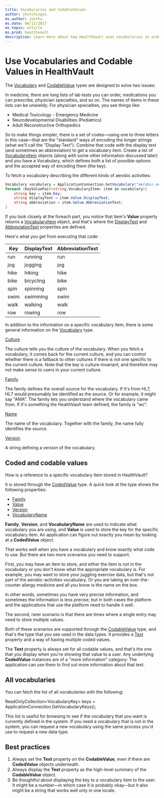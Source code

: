 ```yaml
---
title: Vocabularies and CodableValues
author: jhutchings1
ms.author: justhu
ms.date: 04/12/2017
ms.topic: article
ms.prod: healthvault
description: Learn more about how HealthVault uses vocabularies in order to store semantically meaningful values. 
---
```


Use Vocabularies and Codable Values in HealthVault
=============================

The [Vocabulary](https://docs.microsoft.com/en-us/dotnet/api/microsoft.health.vocabulary) and [CodableValue](https://docs.microsoft.com/en-us/dotnet/api/microsoft.health.itemtypes.codablevalue) types are designed to solve two issues:

In medicine, there are long lists of lab tests you can order, medications you can prescribe, physician specialties, and so on. The names of items in these lists can be unwieldy. For physician specialties, you see things like:

-   Medical Toxicology - Emergency Medicine
-   Neurodevelopmental Disabilities (Pediatrics)
-   Adult Reconstructive Orthopedics

So to make things simpler, there is a set of codes—using one to three letters in this case—that are the "standard" ways of encoding the longer strings (what we'll call the "Display Text"). Combine that code with the display text (and sometimes an abbreviation) to get a vocabulary item. Create a list of [VocabularyItem](https://docs.microsoft.com/en-us/dotnet/api/microsoft.health.vocabularyitem) objects (along with some other information discussed later) and you have a Vocabulary, which defines both a list of possible options and the accepted way of encoding them (the key).

To fetch a vocabulary describing the different kinds of aerobic activities:

```c#
Vocabulary vocabulary = ApplicationConnection.GetVocabulary("aerobic-activites");
foreach (KeyValuePair<string,VocabularyItem> item in vocabulary){
    string key = item.Key;
    string displayText = item.Value.DisplayText;
    string abbreviation = item.Value.AbbreviationText;
}
```
If you look closely at the <span class="code">foreach</span> part, you notice that item's **Value** property returns a [VocabularyItem](https://docs.microsoft.com/en-us/dotnet/api/microsoft.health.vocabularyitem) object, and that's where the [DisplayText](https://docs.microsoft.com/en-us/dotnet/api/microsoft.health.vocabularyitem.displaytext) and [AbbreviationText](https://docs.microsoft.com/en-us/dotnet/api/microsoft.health.vocabularyitem.abbreviationtext) properties are defined.

Here's what you get from executing that code:

| Key  | DisplayText | AbbreviationText |
|------|-------------|------------------|
| run  | running     | run              |
| jog  | jogging     | jog              |
| hike | hiking      | hike             |
| bike | bicycling   | bike             |
| spin | spinning    | spin             |
| swim | swimming    | swim             |
| walk | walking     | walk             |
| row  | rowing      | row              |

In addition to the information on a specific vocabulary item, there is some general information on the [Vocabulary](https://docs.microsoft.com/en-us/dotnet/api/microsoft.health.vocabulary) type.

[Culture](https://docs.microsoft.com/en-us/dotnet/api/microsoft.health.vocabulary.culture)

The culture tells you the culture of the vocabulary. When you fetch a vocabulary, it comes back for the current culture, and you can control whether there is a fallback to other cultures if there is not one specific to the current culture. Note that the key is culture-invariant, and therefore may not make sense to users in your current culture.

[Family](https://docs.microsoft.com/en-us/dotnet/api/microsoft.health.vocabulary.family)

The family defines the overall source for the vocabulary. If it's from HL7, HL7 would presumably be identified as the source. Or for example, it might say "AMA". The family lets you understand where the vocabulary came from. If it's something the HealthVault team defined, the family is "wc".

[Name](https://docs.microsoft.com/en-us/dotnet/api/microsoft.health.vocabulary.name)

The name of the vocabulary. Together with the family, the name fully identifies the source.

[Version](https://docs.microsoft.com/en-us/dotnet/api/microsoft.health.vocabulary.version)

A string defining a version of the vocabulary.

Coded and codable values
------------------------

How is a reference to a specific vocabulary item stored in HealthVault?

It is stored through the [CodedValue](https://docs.microsoft.com/en-us/dotnet/api/microsoft.health.itemtypes.codedvalue) type. A quick look at the type shows the following properties:

-   [Family](https://docs.microsoft.com/en-us/dotnet/api/microsoft.health.itemtypes.codedvalue.family)
-   [Value](https://docs.microsoft.com/en-us/dotnet/api/microsoft.health.itemtypes.codedvalue.value)
-   [Version](https://docs.microsoft.com/en-us/dotnet/api/microsoft.health.itemtypes.codedvalue.version)
-   [VocabularyName](https://docs.microsoft.com/en-us/dotnet/api/microsoft.health.itemtypes.codedvalue.vocabularyname)

**Family**, **Version**, and **VocabularyName** are used to indicate what vocabulary you are using, and **Value** is used to store the key for the specific vocabulary item. An application can figure out exactly you mean by looking at a **CodedValue** object.

That works well when you have a vocabulary and know exactly what code to use. But there are two more scenarios you need to support.

First, you may have an item to store, and either the item is not in the vocabulary or you don't know what the appropriate vocabulary is. For example, you may want to store your juggling exercise data, but that's not part of the aerobic-activities vocabulary. Or you are taking an over-the-counter allergy medicine and all you know is the name on the box.

In other words, sometimes you have very precise information, and sometimes the information is less precise, but in both cases the platform and the applications that use the platform need to handle it well.

The second, rarer scenario is that there are times where a single entry may need to store multiple values.

Both of these scenarios are supported through the [CodableValue](https://docs.microsoft.com/en-us/dotnet/api/microsoft.health.itemtypes.codablevalue) type, and that's the type that you see used in the data types. It provides a [Text](https://docs.microsoft.com/en-us/dotnet/api/microsoft.health.itemtypes.codablevalue.text) property and a way of having multiple coded values.

The **Text** property is always set for all codable values, and that's the one that you display when you're showing that value to a user. Any underlying **CodedValue** instances are of a "more information" category: The application can use them to find out more information about that text.

All vocabularies
----------------

You can fetch the list of all vocabularies with the following:

<span class="code">ReadOnlyCollection&lt;VocabularyKey&gt; keys = ApplicationConnection.GetVocabularyKeys();</span>

This list is useful for browsing to see if the vocabulary that you want is currently defined in the system. If you need a vocabulary that is not in the system, you can request a new vocabulary using the same process you'd use to request a new data type.

Best practices
--------------

1.  Always set the **Text** property on the **CodableValue**, even if there are **CodedValue** objects underneath.
2.  Always display the **Text** property as the high-level summary of the **CodableValue** object.
3.  Be thoughtful about displaying the key to a vocabulary item to the user. It might be a number—in which case it is probably okay—but it also might be a string that works well only in one locale.

